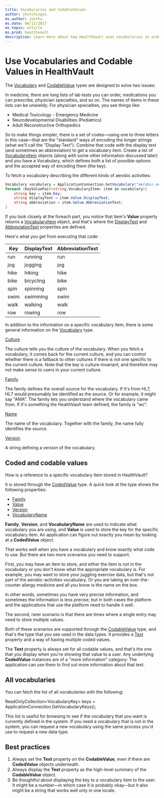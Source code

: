 ```yaml
---
title: Vocabularies and CodableValues
author: jhutchings1
ms.author: justhu
ms.date: 04/12/2017
ms.topic: article
ms.prod: healthvault
description: Learn more about how HealthVault uses vocabularies in order to store semantically meaningful values. 
---
```


Use Vocabularies and Codable Values in HealthVault
=============================

The [Vocabulary](https://docs.microsoft.com/en-us/dotnet/api/microsoft.health.vocabulary) and [CodableValue](https://docs.microsoft.com/en-us/dotnet/api/microsoft.health.itemtypes.codablevalue) types are designed to solve two issues:

In medicine, there are long lists of lab tests you can order, medications you can prescribe, physician specialties, and so on. The names of items in these lists can be unwieldy. For physician specialties, you see things like:

-   Medical Toxicology - Emergency Medicine
-   Neurodevelopmental Disabilities (Pediatrics)
-   Adult Reconstructive Orthopedics

So to make things simpler, there is a set of codes—using one to three letters in this case—that are the "standard" ways of encoding the longer strings (what we'll call the "Display Text"). Combine that code with the display text (and sometimes an abbreviation) to get a vocabulary item. Create a list of [VocabularyItem](https://docs.microsoft.com/en-us/dotnet/api/microsoft.health.vocabularyitem) objects (along with some other information discussed later) and you have a Vocabulary, which defines both a list of possible options and the accepted way of encoding them (the key).

To fetch a vocabulary describing the different kinds of aerobic activities:

```c#
Vocabulary vocabulary = ApplicationConnection.GetVocabulary("aerobic-activites");
foreach (KeyValuePair<string,VocabularyItem> item in vocabulary){
    string key = item.Key;
    string displayText = item.Value.DisplayText;
    string abbreviation = item.Value.AbbreviationText;
}
```
If you look closely at the <span class="code">foreach</span> part, you notice that item's **Value** property returns a [VocabularyItem](https://docs.microsoft.com/en-us/dotnet/api/microsoft.health.vocabularyitem) object, and that's where the [DisplayText](https://docs.microsoft.com/en-us/dotnet/api/microsoft.health.vocabularyitem.displaytext) and [AbbreviationText](https://docs.microsoft.com/en-us/dotnet/api/microsoft.health.vocabularyitem.abbreviationtext) properties are defined.

Here's what you get from executing that code:

| Key  | DisplayText | AbbreviationText |
|------|-------------|------------------|
| run  | running     | run              |
| jog  | jogging     | jog              |
| hike | hiking      | hike             |
| bike | bicycling   | bike             |
| spin | spinning    | spin             |
| swim | swimming    | swim             |
| walk | walking     | walk             |
| row  | rowing      | row              |

In addition to the information on a specific vocabulary item, there is some general information on the [Vocabulary](https://docs.microsoft.com/en-us/dotnet/api/microsoft.health.vocabulary) type.

[Culture](https://docs.microsoft.com/en-us/dotnet/api/microsoft.health.vocabulary.culture)

The culture tells you the culture of the vocabulary. When you fetch a vocabulary, it comes back for the current culture, and you can control whether there is a fallback to other cultures if there is not one specific to the current culture. Note that the key is culture-invariant, and therefore may not make sense to users in your current culture.

[Family](https://docs.microsoft.com/en-us/dotnet/api/microsoft.health.vocabulary.family)

The family defines the overall source for the vocabulary. If it's from HL7, HL7 would presumably be identified as the source. Or for example, it might say "AMA". The family lets you understand where the vocabulary came from. If it's something the HealthVault team defined, the family is "wc".

[Name](https://docs.microsoft.com/en-us/dotnet/api/microsoft.health.vocabulary.name)

The name of the vocabulary. Together with the family, the name fully identifies the source.

[Version](https://docs.microsoft.com/en-us/dotnet/api/microsoft.health.vocabulary.version)

A string defining a version of the vocabulary.

Coded and codable values
------------------------

How is a reference to a specific vocabulary item stored in HealthVault?

It is stored through the [CodedValue](https://docs.microsoft.com/en-us/dotnet/api/microsoft.health.itemtypes.codedvalue) type. A quick look at the type shows the following properties:

-   [Family](https://docs.microsoft.com/en-us/dotnet/api/microsoft.health.itemtypes.codedvalue.family)
-   [Value](https://docs.microsoft.com/en-us/dotnet/api/microsoft.health.itemtypes.codedvalue.value)
-   [Version](https://docs.microsoft.com/en-us/dotnet/api/microsoft.health.itemtypes.codedvalue.version)
-   [VocabularyName](https://docs.microsoft.com/en-us/dotnet/api/microsoft.health.itemtypes.codedvalue.vocabularyname)

**Family**, **Version**, and **VocabularyName** are used to indicate what vocabulary you are using, and **Value** is used to store the key for the specific vocabulary item. An application can figure out exactly you mean by looking at a **CodedValue** object.

That works well when you have a vocabulary and know exactly what code to use. But there are two more scenarios you need to support.

First, you may have an item to store, and either the item is not in the vocabulary or you don't know what the appropriate vocabulary is. For example, you may want to store your juggling exercise data, but that's not part of the aerobic-activities vocabulary. Or you are taking an over-the-counter allergy medicine and all you know is the name on the box.

In other words, sometimes you have very precise information, and sometimes the information is less precise, but in both cases the platform and the applications that use the platform need to handle it well.

The second, rarer scenario is that there are times where a single entry may need to store multiple values.

Both of these scenarios are supported through the [CodableValue](https://docs.microsoft.com/en-us/dotnet/api/microsoft.health.itemtypes.codablevalue) type, and that's the type that you see used in the data types. It provides a [Text](https://docs.microsoft.com/en-us/dotnet/api/microsoft.health.itemtypes.codablevalue.text) property and a way of having multiple coded values.

The **Text** property is always set for all codable values, and that's the one that you display when you're showing that value to a user. Any underlying **CodedValue** instances are of a "more information" category: The application can use them to find out more information about that text.

All vocabularies
----------------

You can fetch the list of all vocabularies with the following:

<span class="code">ReadOnlyCollection&lt;VocabularyKey&gt; keys = ApplicationConnection.GetVocabularyKeys();</span>

This list is useful for browsing to see if the vocabulary that you want is currently defined in the system. If you need a vocabulary that is not in the system, you can request a new vocabulary using the same process you'd use to request a new data type.

Best practices
--------------

1.  Always set the **Text** property on the **CodableValue**, even if there are **CodedValue** objects underneath.
2.  Always display the **Text** property as the high-level summary of the **CodableValue** object.
3.  Be thoughtful about displaying the key to a vocabulary item to the user. It might be a number—in which case it is probably okay—but it also might be a string that works well only in one locale.

